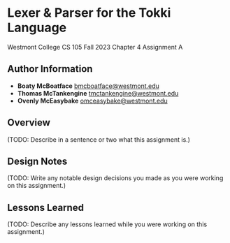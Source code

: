 # Lexer & Parser for the Tokki Language
Westmont College CS 105 Fall 2023
Chapter 4 Assignment A

## Author Information
- **Boaty McBoatface** bmcboatface@westmont.edu
- **Thomas McTankengine** tmctankengine@westmont.edu
- **Ovenly McEasybake** omceasybake@westmont.edu

## Overview
(TODO: Describe in a sentence or two what this assignment is.)

## Design Notes
(TODO: Write any notable design decisions you made as you were working on this assignment.)

## Lessons Learned
(TODO: Describe any lessons learned while you were working on this assignment.)